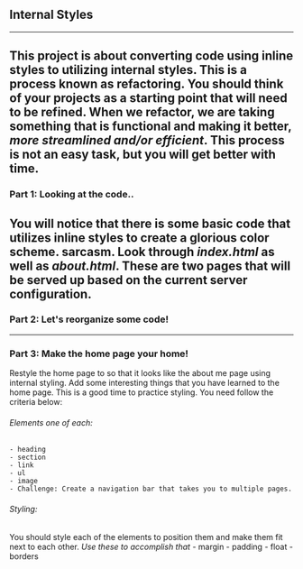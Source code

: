 ## Internal Styles
---
This project is about converting code using inline styles to utilizing internal styles. This is a process known as **refactoring**. You should think of your projects as a starting point that will need to be refined. When we refactor, we are taking something that is functional and making it better, _more streamlined and/or efficient_. This process is not an easy task, but you will get better with time.
---

### Part 1: Looking at the code..
You will notice that there is some basic code that utilizes inline styles to create a glorious color scheme. **sarcasm**. Look through _index.html_ as well as _about.html_. These are two pages that will be served up based on the current server configuration.
---
### Part 2: Let's reorganize some code!

---
### Part 3: Make the home page your home!
Restyle the home page to so that it looks like the about me page using internal styling.
Add some interesting things that you have learned to the home page. This is a good time to practice styling. You need follow the criteria below:
###### Elements _one of each_:
    - heading
    - section
    - link
    - ul
    - image
    - Challenge: Create a navigation bar that takes you to multiple pages.
###### Styling:
  You should style each of the elements to position them and make them fit next to each other. _Use these to accomplish that_
    - margin
    - padding
    - float
    - borders
